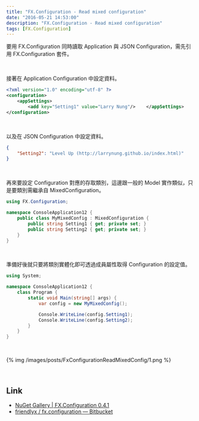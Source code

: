 ```yaml
---
title: "FX.Configuration - Read mixed configuration"
date: "2016-05-21 14:53:00"
description: "FX.Configuration - Read mixed configuration"
tags: [FX.Configuration]
---
```



要用 FX.Configuration 同時讀取 Application 與 JSON Configuration，需先引用 FX.Configuration 套件。  

<!-- More -->

<br/>


接著在 Application Configuration 中設定資料。  

```xml
<?xml version="1.0" encoding="utf-8" ?> 
<configuration> 
    <appSettings> 
        <add key="Setting1" value="Larry Nung"/>    </appSettings> 
</configuration>
```

<br/>


以及在 JSON Configuration 中設定資料。 

```json
{     
    "Setting2": "Level Up (http://larrynung.github.io/index.html)" 
}
```

<br/>


再來要設定 Configuration 對應的存取類別，這邊跟一般的 Model 實作類似，只是要類別需繼承自 MixedConfiguration。

```c#
using FX.Configuration; 

namespace ConsoleApplication12 { 
    public class MyMixedConfig : MixedConfiguration { 
        public string Setting1 { get; private set; } 
        public string Setting2 { get; private set; } 
    } 
}
```

<br/>


準備好後就只要將類別實體化即可透過成員屬性取得 Configuration 的設定值。  

```c#
using System; 

namespace ConsoleApplication12 { 
    class Program { 
        static void Main(string[] args) { 
            var config = new MyMixedConfig(); 

            Console.WriteLine(config.Setting1); 
            Console.WriteLine(config.Setting2); 
        } 
    } 
}
```

<br/>


{% img /images/posts/FxConfigurationReadMixedConfig/1.png %}

<br/>

Link
----
* [NuGet Gallery | FX.Configuration 0.4.1](https://www.nuget.org/packages/FX.Configuration/)
* [friendlyx / fx.configuration — Bitbucket](https://bitbucket.org/friendlyx/fx.configuration)
